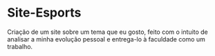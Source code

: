 # Site-Esports
Criação de um site sobre um tema que eu gosto, feito com o intuito de analisar a minha evolução pessoal e entrega-lo à faculdade como um trabalho.

